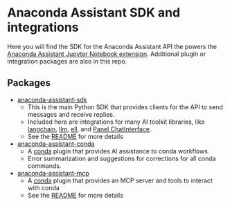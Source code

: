 # Anaconda Assistant SDK and integrations

Here you will find the SDK for the Anaconda Assistant API the powers the [Anaconda Assistant
Jupyter Notebook extension](https://docs.anaconda.com/anaconda-notebooks/anaconda-assistant/).
Additional plugin or integration packages are also in this repo.

## Packages

- [anaconda-assistant-sdk](https://github.com/anaconda/assistant-sdk/tree/main/libs/anaconda-assistant-sdk)
  - This is the main Python SDK that provides clients for the API to send messages and receive replies.
  - Included here are integrations for many AI toolkit libraries, like [langchain](https://github.com/langchain-ai/langchain), [llm](https://github.com/simonw/llm), [ell](https://github.com/MadcowD/ell), and [Panel ChatInterface](https://panel.holoviz.org/reference/chat/ChatInterface.html).
  - See the [README](https://github.com/anaconda/assistant-sdk/blob/main/libs/anaconda-assistant-sdk/README.md) for more details
- [anaconda-assistant-conda](https://github.com/anaconda/assistant-sdk/tree/main/libs/anaconda-assistant-conda)
  - A [conda](https://github.com/conda/conda) plugin that provides AI assistance to conda workflows.
  - Error summarization and suggestions for corrections for all conda commands.
- [anaconda-assistant-mcp](https://github.com/anaconda/assistant-sdk/tree/main/libs/anaconda-assistant-mcp)
  - A [conda](https://github.com/conda/conda) plugin that provides an MCP server and tools to interact with conda
  - See the [README](https://github.com/anaconda/assistant-sdk/blob/main/libs/anaconda-assistant-mcp/README.md) for more details
